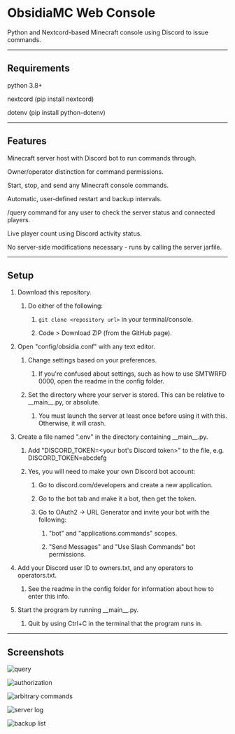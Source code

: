 # ObsidiaMC Web Console

Python and Nextcord-based Minecraft console using Discord to issue commands. 

---

## Requirements

python 3.8+

nextcord (pip install nextcord)

dotenv (pip install python-dotenv)

---

## Features

Minecraft server host with Discord bot to run commands through.

Owner/operator distinction for command permissions.

Start, stop, and send any Minecraft console commands.

Automatic, user-defined restart and backup intervals.

/query command for any user to check the server status and connected players.

Live player count using Discord activity status.

No server-side modifications necessary - runs by calling the server jarfile.

---

## Setup

1) Download this repository.

    1) Do either of the following:

        1) `git clone <repository url>` in your terminal/console.

        2) Code > Download ZIP (from the GitHub page).
  
2) Open "config/obsidia.conf" with any text editor.
  
    1) Change settings based on your preferences.

        1) If you're confused about settings, such as how to use SMTWRFD 0000, open the readme in the config folder.
    
    2) Set the directory where your server is stored. This can be relative to \_\_main__.py, or absolute.

        1) You must launch the server at least once before using it with this. Otherwise, it will crash.

3) Create a file named ".env" in the directory containing \_\_main__.py.

    1) Add "DISCORD_TOKEN=<your bot's Discord token>" to the file, e.g. DISCORD_TOKEN=abcdefg

    2) Yes, you will need to make your own Discord bot account:

        1) Go to discord.com/developers and create a new application.

        2) Go to the bot tab and make it a bot, then get the token.

        3) Go to OAuth2 -> URL Generator and invite your bot with the following:

            1) "bot" and "applications.commands" scopes.

            2) "Send Messages" and "Use Slash Commands" bot permissions.

4) Add your Discord user ID to owners.txt, and any operators to operators.txt.

    1) See the readme in the config folder for information about how to enter this info.

5) Start the program by running \_\_main__.py.
  
    1) Quit by using Ctrl+C in the terminal that the program runs in.


---

## Screenshots

![query](https://user-images.githubusercontent.com/38796431/161887885-3316afa7-e788-46c0-bd1f-6335a5f6a49b.png)

![authorization](https://user-images.githubusercontent.com/38796431/161887939-b42b1cb1-67ca-41c2-b1e2-bde1c797e246.png)

![arbitrary commands](https://user-images.githubusercontent.com/38796431/161887954-5e2bfa99-b324-42e3-89e0-efc42095e4c5.png)

![server log](https://user-images.githubusercontent.com/38796431/161887919-c65147a8-2154-4745-afb4-67014929e94e.png)

![backup list](https://user-images.githubusercontent.com/38796431/161887949-742256f8-a419-49f2-9230-a6b83433b8cc.png)
